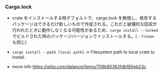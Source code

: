 ### Cargo.lock

- crate をインストールする時デフォルトで、cargo.lock を無視し、依存するパッケージはできるだけ新しいもので作成される。これだと破壊的な回収が行われたときに動作しなくなる可能性があるため、`cargo install --locked` でビルドされた時のパッケージバージョンでインストールする。(`--frozen` も同じ)
- `cargo install --path [local path]` -> Filesystem path to local crate to install.

- more info https://qiita.com/dalance/items/759b85362fdbf80eb23c
